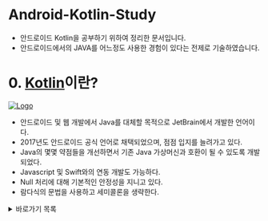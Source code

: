 # Android-Kotlin-Study

- 안드로이드 Kotlin을 공부하기 위하여 정리한 문서입니다.
- 안드로이드에서의 JAVA를 어느정도 사용한 경험이 있다는 전제로 기술하였습니다.

# 0. [Kotlin](https://kotlinlang.org/)이란?

[![Logo](https://user-images.githubusercontent.com/79628706/202858867-8c5e189f-07f6-43a4-8003-529fd0b1a758.png)](https://github.com/JetBrains/kotlin)

- 안드로이드 및 웹 개발에서 Java를 대체할 목적으로 JetBrain에서 개발한 언어이다.
- 2017년도 안드로이드 공식 언어로 채택되었으며, 점점 입지를 늘려가고 있다.
- Java의 몇몇 약점들을 개선하면서 기존 Java 가상머신과 호환이 될 수 있도록 개발되었다.
- Javascript 및 Swift와의 연동 개발도 가능하다.
- Null 처리에 대해 기본적인 안정성을 지니고 있다.
- 람다식의 문법을 사용하고 세미콜론을 생략한다.

<details>
<summary>바로가기 목록</summary>
<div markdown="1">
<ol>
<li><a href="https://github.com/Seung72/Kotlin_Study/blob/main/contents/%EB%AC%B8%EB%B2%95.md">문법</a></li>
<li><a href="https://github.com/Seung72/Kotlin_Study/blob/main/contents/viewBinding.md">ViewBinding</a></li>
<li><a href="https://github.com/Seung72/Kotlin_Study/blob/main/contents/TextView.md">TextView</a></li>
<li><a href="https://github.com/Seung72/Kotlin_Study/blob/main/contents/EditText%26Button.md">EditText & Button</a></li>
<li><a href="https://github.com/Seung72/Kotlin_Study/blob/main/contents/Intent.md">Intent</a></li>
<li><a href="https://github.com/Seung72/Kotlin_Study/blob/main/contents/ImageView%26Toast.md">ImageView & Toast</a></li>
<li><a href="https://github.com/Seung72/Kotlin_Study/blob/main/contents/ListView.md">ListView</a></li>
<li><a href="https://github.com/Seung72/Kotlin_Study/blob/main/contents/NavigationView.md">NavigationView</a></li>
<li><a href="https://github.com/Seung72/Kotlin_Study/blob/main/contents/SharedPreferences.md">SharedPreferences</a></li>
<li><a href="https://github.com/Seung72/Kotlin_Study/blob/main/contents/WebView.md">WebView</a></li>
<li><a href="https://github.com/Seung72/Kotlin_Study/blob/main/contents/RecyclerView.md">RecyclerView</a></li>
<li><a href="https://github.com/Seung72/Kotlin_Study/blob/main/contents/Fragment.md">Fragment</a></li>
<li><a href="https://github.com/Seung72/Kotlin_Study/blob/main/contents/Coroutine.md">Coroutine</a></li>
</ol>
</div>
</details>
